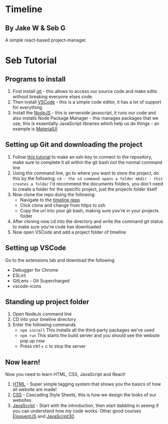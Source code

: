 # Timeline
## By Jake W & Seb G

A simple react-based project-manager.

# Seb Tutorial

## Programs to install

1. First install [git](https://git-scm.com/downloads) - this allows to access our source code and make edits without breaking everyone elses code.
2. Then install [VSCode](https://code.visualstudio.com/download) - this is a simple code editor, it has a lot of support for everything. 
3. Install the [NodeJS](https://nodejs.org/en/download/) - this is serverside javascript, it runs our code and also installs Node Package Manager - this manages packages that we use, this is essentially JavaScript libraries which help us do things - an example is [MaterialUI](https://material-ui.com)

## Setting up Git and downloading the project

1. Follow [this tutorial](https://confluence.atlassian.com/bitbucket/set-up-an-ssh-key-728138079.html) to make an ssh-key to connect to the repository, make sure to complete it all within the git bash not the normal command line
2. Using the command line, go to where you want to store the project, do this by the following: ``` cd - the cd command opens a folder mkdir - this creates a folder ``` I'd recommend the documents folders, you don't need to create a folder for the specific project, just the projects folder itself
3. Now clone the repo doing the following:
    * Navigate to the [timeline repo](https://bitbucket.org/bustyboysbongos/timeline/src/master/)
    * Click clone and change from https to ssh
    * Copy the url into your git bash, making sure you're in your projects folder
4. After cloning now cd into the directory and write the command git status to make sure you're code has downloaded
5. Now open VSCode and add a project folder of timeline

## Setting up VSCode
Go to the extensions tab and download the following
* Debugger for Chrome
* ESLint
* GitLens - Git Supercharged
* vscode-icons

## Standing up project folder
1. Open NodeJs command line
2. CD into your timeline directory
3. Enter the following commands
    * ``` npm install ``` This installs all the third-party packages we've used
    * ``` npm run ``` This starts the build server and you should see the website pop up now
    * Press ctrl + c to stop the server

## Now learn!
Now you need to learn HTML, CSS, JavaScript and React!
1. [HTML](https://codecademy.com/learn/learn-html) - Super simple tagging system that shows you the basics of how all website are made!
2. [CSS](https://codecademy.com/learn/learn-css) - Cascading Style Sheets, this is how we design the looks of our websites
3. [JavaScript](https://codecademy.com/catalog/language/javascript) - Start with the introduction, then start dabbling in seeing if you can understand how my code works. Other good courses [EloquentJS](https://eloquentjavascript.net) and [JavaScript30](https://javascript30.com)